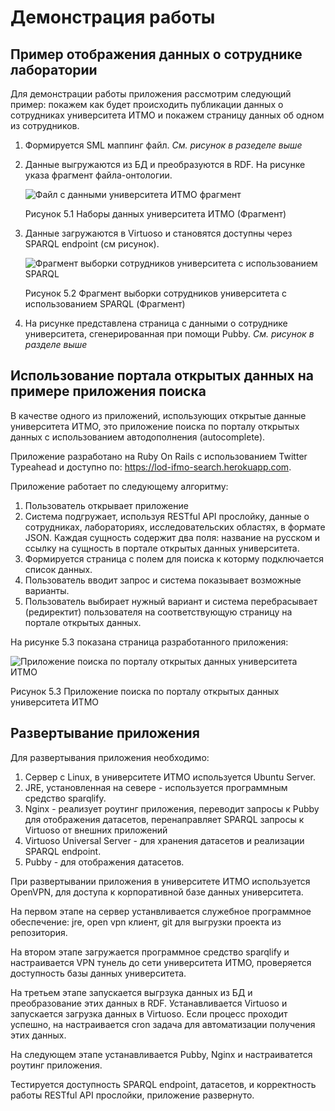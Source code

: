 # Демонстрация работы



## Пример отображения данных о сотруднике лаборатории



Для демонстрации работы приложения рассмотрим следующий пример: покажем как будет происходить публикации данных о сотрудниках университета ИТМО и покажем страницу данных об одном из сотрудников.

1. Формируется SML маппинг файл. *См. рисунок в разеделе выше*

2. Данные выгружаются из БД и преобразуются в RDF. На рисунке указа фрагмент файла-онтологии.

   ![Файл с данными университета ИТМО фрагмент](http://content.screencast.com/users/nav-mike/folders/VAK_LOD_IRADCHE/media/ea69272f-b7b9-4c28-869e-60056d511ff2/itmo_nt.png)

   Рисунок 5.1 Наборы данных университета ИТМО (Фрагмент)

3. Данные загружаются в Virtuoso и становятся доступны через SPARQL endpoint (см рисунок).

   ![Фрагмент выборки сотрудников университета с использованием SPARQL](http://content.screencast.com/users/nav-mike/folders/VAK_LOD_IRADCHE/media/750bdfcc-ff05-413d-be17-be3411cbc24c/ifmo_data_people.png)

   Рисунок 5.2 Фрагмент выборки сотрудников университета с использованием SPARQL (Фрагмент)

4. На рисунке представлена страница с данными о сотруднике университета, сгенерированная при помощи Pubby. *См. рисунок в разделе выше*



## Использование портала открытых данных на примере приложения поиска



В качестве одного из приложений, использующих открытые данные университета ИТМО, это приложение поиска по порталу открытых данных с использованием автодополнения (autocomplete).

Приложение разработано на Ruby On Rails с использованием Twitter Typeahead и доступно по: https://lod-ifmo-search.herokuapp.com.

Приложение работает по следующему алгоритму:

1. Пользователь открывает приложение
2. Система подгружает, используя RESTful API прослойку, данные о сотрудниках, лабораториях, исследовательских областях, в формате JSON. Каждая сущность содержит два поля: название на русском и ссылку на сущность в портале открытых данных университета.
3. Формируется страница с полем для поиска к которму подключается список данных.
4. Пользователь вводит запрос и система показывает возможные варианты.
5. Пользователь выбирает нужный вариант и система перебрасывает (редиректит) пользователя на соответствующую страницу на портале открытых данных.

На рисунке 5.3 показана страница разработанного приложения:

![Приложение поиска по порталу открытых данных университета ИТМО](http://content.screencast.com/users/nav-mike/folders/VAK_LOD_IRADCHE/media/c9f1ed6d-8903-4427-8ec1-e2e7726e7416/lod_ifmo_search.png)

Рисунок 5.3 Приложение поиска по порталу открытых данных университета ИТМО



## Развертывание приложения



Для развертывания приложения необходимо:

1. Сервер с Linux, в университете ИТМО используется Ubuntu Server.
2. JRE, установленная на севере - используется программным средство sparqlify.
3. Nginx - реализует роутинг приложения, переводит запросы к Pubby для отображения датасетов, перенаправляет SPARQL запросы к Virtuoso от внешних приложений
4. Virtuoso Universal Server - для хранения датасетов и реализации SPARQL endpoint.
5. Pubby - для отображения датасетов.

При развертывании приложения в университете ИТМО используется OpenVPN, для доступа к корпоративной базе данных университета.

На первом этапе на сервер устанвливается служебное программное обеспечение: jre, open vpn клиент, git для выгрузки проекта из репозитория.

На втором этапе загружается программное средство sparqlify и настраивается VPN тунель до сети университета ИТМО, проверяется доступность базы данных университета.

На третьем этапе запускается выгрзука данных из БД и преобразование этих данных в RDF. Устанавливается Virtuoso и запускается загрузка данных в Virtuoso. Если процесс проходит успешно, на настраивается cron задача для автоматизации получения этих данных.

На следующем этапе устанавливается Pubby, Nginx и настраиватется роутинг приложения.

Тестируется доступность SPARQL endpoint, датасетов, и корректность работы RESTful API прослойки, приложение развернуто.